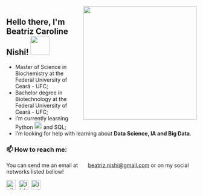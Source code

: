 <img align='right' src="https://media.giphy.com/media/H1AOWKdxMoWAePVh0v/giphy.gif" width="300">

## Hello there, I'm Beatriz Caroline Nishi! <img src="https://media.giphy.com/media/mGcNjsfWAjY5AEZNw6/giphy.gif" width="50">

- Master of Science in Biochemistry at the Federal University of Ceará - UFC;
- Bachelor degree in Biotechnology at the Federal University of Ceará - UFC;
- I’m currently learning Python <img title="Python" src="https://raw.githubusercontent.com/Thomas-George-T/Thomas-George-T/master/assets/python.svg" height="20" /> and SQL;
- I’m looking for help with learning about **Data Science, IA and Big Data**.

### :mailbox:  How to reach me:
You can send me an email at&nbsp; <img src='https://user-images.githubusercontent.com/25087769/87174308-a4680f00-c2df-11ea-90b0-5fa1fa76d2f1.png' height='15'>  beatriz.nishi@gmail.com or on my social networks listed bellow! 

<p float="left">

[<img src='https://cdn.jsdelivr.net/npm/simple-icons@3.0.1/icons/github.svg' alt='github' height='25'>](https://github.com/bcnishi)&nbsp;
[<img src='https://cdn.jsdelivr.net/npm/simple-icons@3.0.1/icons/linkedin.svg' alt='linkedin' height='25'>](https://www.linkedin.com/in/beatriz-caroline-nishi-07948618b/)&nbsp;
[<img src='https://cdn.jsdelivr.net/npm/simple-icons@3.0.1/icons/instagram.svg' alt='instagram' height='25'>](https://www.instagram.com/beatrizcnishi/)&nbsp;

</p>
